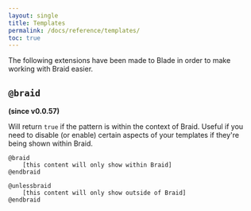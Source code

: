 ```yaml
---
layout: single
title: Templates
permalink: /docs/reference/templates/
toc: true
---
```


The following extensions have been made to Blade in order to make working with Braid easier.

## `@braid`
**(since v0.0.57)**

Will return `true` if the pattern is within the context of Braid. Useful if you need to disable (or enable) certain aspects of your templates if they're being shown within Braid.

```twig
@braid
    [this content will only show within Braid]
@endbraid
```

```twig
@unlessbraid
    [this content will only show outside of Braid]
@endbraid
```
